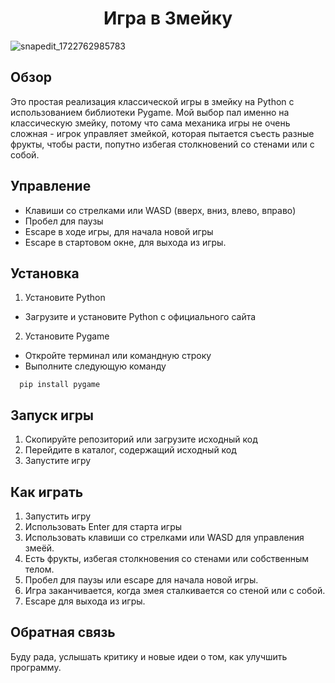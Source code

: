 <h1 align="center">Игра в Змейку</h1> 

![snapedit_1722762985783](https://github.com/user-attachments/assets/b1ca7296-5133-42c1-8d8e-653866bb9525)


## Обзор
Это простая реализация классической игры в змейку на Python с использованием библиотеки Pygame. 
Мой выбор пал именно на классическую змейку, потому что сама механика игры не очень сложная - игрок управляет змейкой, которая пытается съесть разные фрукты, чтобы расти, попутно избегая столкновений со стенами или с собой. 
 

## Управление 
- Клавиши со стрелками или WASD (вверх, вниз, влево, вправо)
- Пробел для паузы
- Escape в ходе игры, для начала новой игры
- Escape в стартовом окне, для выхода из игры.

## Установка 
1. Установите Python
 - Загрузите и установите Python с официального сайта
2. Установите Pygame
 - Откройте терминал или командную строку
 - Выполните следующую команду
 ```
   pip install pygame
 ```

## Запуск игры 
1. Скопируйте репозиторий или загрузите исходный код
2. Перейдите в каталог, содержащий исходный код
3. Запустите игру 


## Как играть
1. Запустить игру
2. Использовать Enter для старта игры
3. Использовать клавиши со стрелками или WASD для управления змеёй.
4. Есть фрукты, избегая столкновения со стенами или собственным телом.
5. Пробел для паузы или escape для начала новой игры.
6. Игра заканчивается, когда змея сталкивается со стеной или с собой.
8. Escape для выхода из игры. 

## Обратная связь
Буду рада, услышать критику и новые идеи о том, как улучшить программу.




